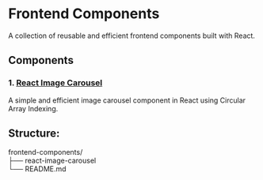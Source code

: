 # Frontend Components

A collection of reusable and efficient frontend components built with React.

## Components

### 1. [React Image Carousel](./react-image-carousel)

A simple and efficient image carousel component in React using Circular Array Indexing.

## Structure:

frontend-components/  
├── react-image-carousel  
└── README.md
